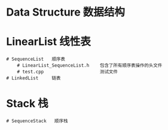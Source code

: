 # Data Structure  数据结构

# LinearList  线性表
    # SequenceList   顺序表
        # LinearList_SequenceList.h    包含了所有顺序表操作的头文件
        # test.cpp                     测试文件
    # LinkedList     链表
  
# Stack       栈
    # SequenceStack   顺序栈
